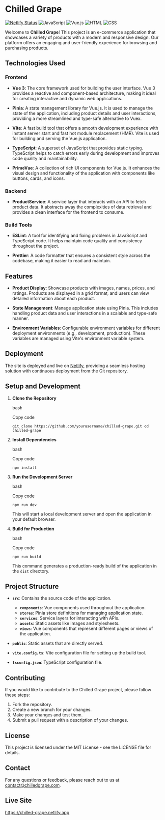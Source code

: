 Chilled Grape
=============
[![Netlify Status](https://api.netlify.com/api/v1/badges/9958de88-28a0-4540-825c-ccec228552f7/deploy-status)](https://app.netlify.com/sites/chilled-grape/deploys)
![JavaScript](https://img.shields.io/badge/JavaScript-ffdf40?style=flat-square&logo=javascript&logoColor=black)
![Vue.js](https://img.shields.io/badge/Vue.js-4FC08D?style=flat-square&logo=vue.js&logoColor=white)
![HTML](https://img.shields.io/badge/HTML-E34F26?style=flat-square&logo=html5&logoColor=white)
![CSS](https://img.shields.io/badge/CSS-1572B6?style=flat-square&logo=css3&logoColor=white)


Welcome to **Chilled Grape**! This project is an e-commerce application that showcases a variety of products with a modern and responsive design. Our platform offers an engaging and user-friendly experience for browsing and purchasing products.

Technologies Used
-----------------

### Frontend

-   **Vue 3**: The core framework used for building the user interface. Vue 3 provides a reactive and component-based architecture, making it ideal for creating interactive and dynamic web applications.

-   **Pinia**: A state management library for Vue.js. It is used to manage the state of the application, including product details and user interactions, providing a more streamlined and type-safe alternative to Vuex.

-   **Vite**: A fast build tool that offers a smooth development experience with instant server start and fast hot module replacement (HMR). Vite is used for building and serving the Vue.js application.

-   **TypeScript**: A superset of JavaScript that provides static typing. TypeScript helps to catch errors early during development and improves code quality and maintainability.

-   **PrimeVue**: A collection of rich UI components for Vue.js. It enhances the visual design and functionality of the application with components like buttons, cards, and icons.

### Backend

-   **ProductService**: A service layer that interacts with an API to fetch product data. It abstracts away the complexities of data retrieval and provides a clean interface for the frontend to consume.

### Build Tools

-   **ESLint**: A tool for identifying and fixing problems in JavaScript and TypeScript code. It helps maintain code quality and consistency throughout the project.

-   **Prettier**: A code formatter that ensures a consistent style across the codebase, making it easier to read and maintain.

Features
--------

-   **Product Display**: Showcase products with images, names, prices, and ratings. Products are displayed in a grid format, and users can view detailed information about each product.

-   **State Management**: Manage application state using Pinia. This includes handling product data and user interactions in a scalable and type-safe manner.

-   **Environment Variables**: Configurable environment variables for different deployment environments (e.g., development, production). These variables are managed using Vite's environment variable system.

## Deployment

The site is deployed and live on [Netlify](https://www.netlify.com/), providing a seamless hosting solution with continuous deployment from the Git repository.

Setup and Development
---------------------

1.  **Clone the Repository**

    bash

    Copy code

    `git clone https://github.com/yourusername/chilled-grape.git
    cd chilled-grape`

2.  **Install Dependencies**

    bash

    Copy code

    `npm install`

3.  **Run the Development Server**

    bash

    Copy code

    `npm run dev`

    This will start a local development server and open the application in your default browser.

4.  **Build for Production**

    bash

    Copy code

    `npm run build`

    This command generates a production-ready build of the application in the `dist` directory.

Project Structure
-----------------

-   **`src`**: Contains the source code of the application.

    -   **`components`**: Vue components used throughout the application.
    -   **`stores`**: Pinia store definitions for managing application state.
    -   **`services`**: Service layers for interacting with APIs.
    -   **`assets`**: Static assets like images and stylesheets.
    -   **`views`**: Vue components that represent different pages or views of the application.
-   **`public`**: Static assets that are directly served.

-   **`vite.config.ts`**: Vite configuration file for setting up the build tool.

-   **`tsconfig.json`**: TypeScript configuration file.

Contributing
------------

If you would like to contribute to the Chilled Grape project, please follow these steps:

1.  Fork the repository.
2.  Create a new branch for your changes.
3.  Make your changes and test them.
4.  Submit a pull request with a description of your changes.

License
-------

This project is licensed under the MIT License - see the LICENSE file for details.

Contact
-------

For any questions or feedback, please reach out to us at contact@chilledgrape.com.


Live Site
--------

https://chilled-grape.netlify.app
